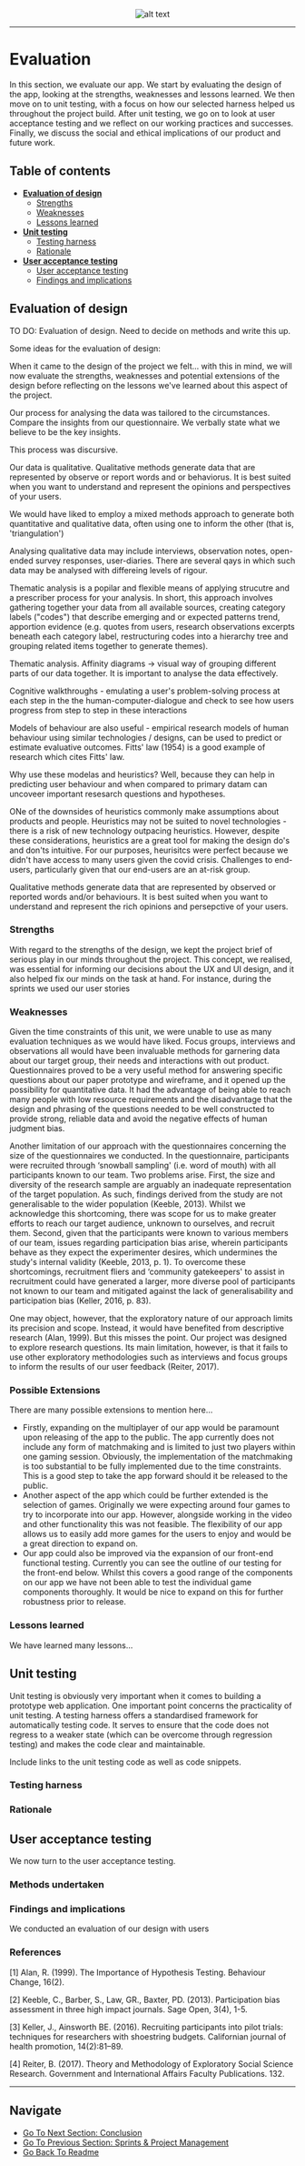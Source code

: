 <div align="center">

![alt text](https://github.com/ChrisEssery/group-project/blob/dev/Logo/header.png)

</div>

___

# Evaluation

In this section, we evaluate our app. We start by evaluating the design of the app, looking at the strengths, weaknesses and lessons learned. We then move on to unit testing, with a focus on how our selected harness helped us throughout the project build. After unit testing, we go on to look at user acceptance testing and we reflect on our working practices and successes. Finally, we discuss the social and ethical implications of our product and future work.

## Table of contents

* [**Evaluation of design**](#evaluation-of-design)
   * [Strengths](#strengths)
   * [Weaknesses](#weaknesses)
   * [Lessons learned](#lessons-learned)
* [**Unit testing**](#unit-testing)
   * [Testing harness](#testing-harness)
   * [Rationale](#rationale)
* [**User acceptance testing**](#user-acceptance-testing)
   * [User acceptance testing](#user-acceptance-testing)
   * [Findings and implications](#findings-and-implications)


## Evaluation of design

TO DO: Evaluation of design. Need to decide on methods and write this up.

Some ideas for the evaluation of design:

When it came to the design of the project we felt... with this in mind, we will now evaluate the strengths, weaknesses and potential extensions of the design before reflecting on the lessons we've learned about this aspect of the project.

Our process for analysing the data was tailored to the circumstances. Compare the insights from our questionnaire. We verbally state what we believe to be the key insights.

This process was discursive.

Our data is qualitative. Qualitative methods generate data that are represented by observe or report words and or behaviorus. It is best suited when you want to understand and represent the opinions and perspectives of your users.

We would have liked to employ a mixed methods approach to generate both quantitative and qualitative data, often using one to inform the other (that is, 'triangulation')

Analysing qualitative data may include interviews, observation notes, open-ended survey responses, user-diaries. There are several qays in which such data may be analysed with differeing levels of rigour.

Thematic analysis is a popilar and flexible means of applying strucutre and a prescriber process for your analysis. In short, this approach involves gathering together your data from all available sources, creating category labels ("codes") that describe emerging and or expected patterns trend, apportion evidence (e.g. quotes from users, research observations excerpts beneath each category label, restructuring codes into a hierarchy tree and grouping related items together to generate themes).

Thematic analysis. Affinity diagrams -> visual way of grouping different parts of our data together. It is important to analyse the data effectively.

Cognitive walkthroughs - emulating a user's problem-solving process at each step in the the human-computer-dialogue and check to see how users progress from step to step in these interactions

Models of behaviour are also useful - empirical research models of human behaviour using similar technologies / designs, can be used to predict or estimate evaluative outcomes. Fitts' law (1954) is a good example of research which cites Fitts' law.

Why use these modelas and heuristics? Well, because they can help in predicting user behaviour and when compared to primary datam can uncoveer important resesarch questions and hypotheses.

ONe of the downsides of heuristics commonly make assumptions about products and people. Heuristics may not be suited to novel technologies - there is a risk of new technology outpacing heuristics. However, despite these considerations, heuristics are a great tool for making the design do's and don'ts intuitive. For our purposes, heurisitcs were perfect because we didn't have access to many users given the covid crisis. Challenges to end-users, particularly given that our end-users are an at-risk group.

Qualitative methods generate data that are represented by observed or reported words and/or behaviours. It is best suited when you want to understand and represent the rich opinions and persepctive of your users.

### Strengths

With regard to the strengths of the design, we kept the project brief of serious play in our minds throughout the project. This concept, we realised, was essential for informing our decisions about the UX and UI design, and it also helped fix our minds on the task at hand. For instance, during the sprints we used our user stories

### Weaknesses

Given the time constraints of this unit, we were unable to use as many evaluation techniques as we would have liked. Focus groups, interviews and observations all would have been invaluable methods for garnering data about our target group, their needs and interactions with out product. Questionnaires proved to be a very useful method for answering specific questions about our paper prototype and wireframe, and it opened up the possibility for quantitative data. It had the advantage of being able to reach many people with low resource requirements and the disadvantage that the design and phrasing of the questions needed to be well constructed to provide strong, reliable data and avoid the negative effects of human judgment bias.

Another limitation of our approach with the questionnaires concerning the size of the questionnaires we conducted. In the questionnaire, participants were recruited through ‘snowball sampling' (i.e. word of mouth) with all participants known to our team. Two problems arise. First, the size and diversity of the research sample are arguably an inadequate representation of the target population. As such, findings derived from the study are not generalisable to the wider population (Keeble, 2013). Whilst we acknowledge this shortcoming, there was scope for us to make greater efforts to reach our target audience, unknown to ourselves, and recruit them. Second, given that the participants were known to various members of our team, issues regarding participation bias arise, wherein participants behave as they expect the experimenter desires, which undermines the study's internal validity (Keeble, 2013, p. 1). To overcome these shortcomings, recruitment fliers and ‘community gatekeepers' to assist in recruitment could have generated a larger, more diverse pool of participants not known to our team and mitigated against the lack of generalisability and participation bias (Keller, 2016, p. 83).

One may object, however, that the exploratory nature of our approach limits its precision and scope. Instead, it would have benefited from descriptive research (Alan, 1999). But this misses the point. Our project was designed to explore research questions. Its main limitation, however, is that it fails to use other exploratory methodologies such as interviews and focus groups to inform the results of our user feedback (Reiter, 2017).



### Possible Extensions

There are many possible extensions to mention here...

* Firstly, expanding on the multiplayer of our app would be paramount upon releasing of the app to the public. The app currently does not include any form of matchmaking and is limited to just two players within one gaming session. Obviously, the implementation of the matchmaking is too substantial to be fully implemented due to the time constraints. This is a good step to take the app forward should it be released to the public.
* Another aspect of the app which could be further extended is the selection of games. Originally we were expecting around four games to try to incorporate into our app. However, alongside working in the video and other functionality this was not feasible. The flexibility of our app allows us to easily add more games for the users to enjoy and would be a great direction to expand on. 
* Our app could also be improved via the expansion of our front-end functional testing. Currently you can see the outline of our testing for the front-end below. Whilst this covers a good range of the components on our app we have not been able to test the individual game components thoroughly. It would be nice to expand on this for further robustness prior to release. 

### Lessons learned

We have learned many lessons...


## Unit testing

Unit testing is obviously very important when it comes to building a prototype web application. One important point concerns the practicality of unit testing. A testing harness offers a standardised framework for automatically testing code. It serves to ensure that the code does not regress to a weaker state (which can be overcome through regression testing) and makes the code clear and maintainable.

Include links to the unit testing code as well as code snippets.

### Testing harness


### Rationale


## User acceptance testing

We now turn to the user acceptance testing.


### Methods undertaken


### Findings and implications

We conducted an evaluation of our design with users

### References

[1] Alan, R. (1999). The Importance of Hypothesis Testing. Behaviour Change, 16(2).

[2] Keeble, C., Barber, S., Law, GR., Baxter, PD. (2013). Participation bias assessment in three high impact journals. Sage Open, 3(4), 1-5.

[3] Keller, J., Ainsworth BE. (2016). Recruiting participants into pilot trials: techniques for researchers with shoestring budgets. Californian journal of health promotion, 14(2):81–89.

[4] Reiter, B. (2017). Theory and Methodology of Exploratory Social Science Research. Government and International Affairs Faculty Publications. 132.

___

## Navigate

- [Go To Next Section: Conclusion](https://github.com/ChrisEssery/group-project/blob/dev/Portfolio/Conclusion.md)
- [Go To Previous Section: Sprints & Project Management](https://github.com/ChrisEssery/group-project/blob/dev/Portfolio/Sprints_Project_Management.md)
- [Go Back To Readme](https://github.com/ChrisEssery/group-project/tree/dev)
